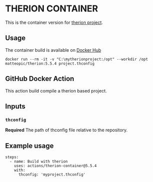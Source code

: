 THERION CONTAINER 
=================

This is the container version for [therion project](https://github.com/therion/therion).


Usage
-----

The container build is available on [Docker Hub](https://hub.docker.com/repository/docker/matteopic/therion)

	docker run --rm -it -v "C:\mytherionproject:/opt" --workdir /opt matteopic/therion:5.5.4 project.thconfig

GitHub Docker Action
--------------------

This action build compile a therion based project.

## Inputs

### `thconfig`

**Required** The path of thconfig file relative to the repository.

## Example usage

    steps:
      - name: Build with therion
        uses: actions/therion-container@5.5.4
        with:
          thconfig: 'myproject.thconfig'